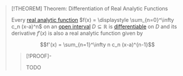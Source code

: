 >[!THEOREM] Theorem: Differentiation of Real Analytic Functions
>
>Every [real analytic function](Real%20Analytic%20Function.md) $f(x) = \displaystyle \sum_{n=0}^\infty c_n (x-a)^n$ on an [open interval](../../../../Set%20Theory/Ordering/Intervals.md) $D \subseteq \mathbb{R}$ is [differentiable](../../Differentiation/Differentiability%20of%20Real%20Functions.md) on $D$ and its derivative $f'(x)$ is also a real analytic function given by
>
>$$f'(x) = \sum_{n=1}^\infty n c_n (x-a)^{n-1}$$
>
>>[!PROOF]-
>>
>>TODO
>>
>